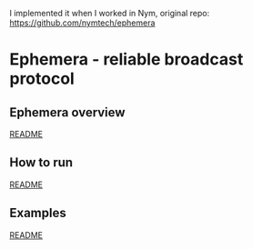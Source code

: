 I implemented it when I worked in Nym, original repo: https://github.com/nymtech/ephemera

# Ephemera - reliable broadcast protocol

## Ephemera overview

[README](node/README.md)

## How to run

[README](scripts/README.md)

## Examples

[README](examples)
